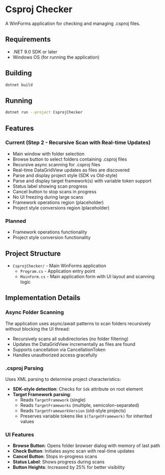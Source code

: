# Csproj Checker

A WinForms application for checking and managing .csproj files.

## Requirements

- .NET 9.0 SDK or later
- Windows OS (for running the application)

## Building

```bash
dotnet build
```

## Running

```bash
dotnet run --project CsprojChecker
```

## Features

### Current (Step 2 - Recursive Scan with Real-time Updates)
- Main window with folder selection
- Browse button to select folders containing .csproj files
- Recursive async scanning for .csproj files
- Real-time DataGridView updates as files are discovered
- Parse and display project style (SDK vs Old-style)
- Parse and display target framework(s) with variable token support
- Status label showing scan progress
- Cancel button to stop scans in progress
- No UI freezing during large scans
- Framework operations region (placeholder)
- Project style conversions region (placeholder)

### Planned
- Framework operations functionality
- Project style conversion functionality

## Project Structure

- `CsprojChecker/` - Main WinForms application
  - `Program.cs` - Application entry point
  - `MainForm.cs` - Main application form with UI layout and scanning logic

## Implementation Details

### Async Folder Scanning
The application uses async/await patterns to scan folders recursively without blocking the UI thread:
- Recursively scans all subdirectories (no folder filtering)
- Updates the DataGridView incrementally as files are found
- Supports cancellation via CancellationToken
- Handles unauthorized access gracefully

### .csproj Parsing
Uses XML parsing to determine project characteristics:
- **SDK-style detection**: Checks for `Sdk` attribute on root element
- **Target Framework parsing**: 
  - Reads `TargetFramework` (single)
  - Reads `TargetFrameworks` (multiple, semicolon-separated)
  - Reads `TargetFrameworkVersion` (old-style projects)
  - Preserves variable tokens like `$(TargetFramework)` for inherited values

### UI Features
- **Browse Button**: Opens folder browser dialog with memory of last path
- **Check Button**: Initiates async scan with real-time updates
- **Cancel Button**: Stops in-progress scans
- **Status Label**: Shows progress during scans
- **Button Heights**: Increased by 25% for better visibility

